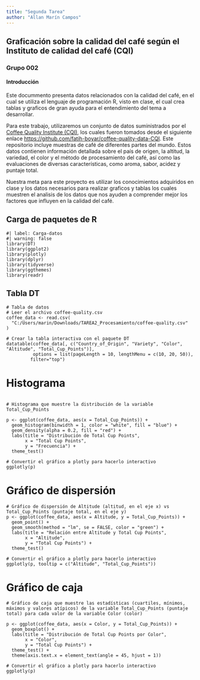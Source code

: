 ```yaml
---
title: "Segunda Tarea"
author: "Allan Marín Campos"
---
```


## Graficación sobre la calidad del café según el Instituto de calidad del café (CQI)

### Grupo 002

#### Introducción

Este docummento presenta datos relacionados con la calidad del café, en el cual se utiliza el lenguaje de programación R, visto en clase, el cual crea tablas y graficos de gran ayuda para el entendimiento del tema a desarrollar. 

Para este trabajo, utilizaremos un conjunto de datos suministrados por el [Coffee Quality Institute (CQI)](https://github.com/fatih-boyar/coffee-quality-data-CQI), los cuales fueron tomados desde el siguiente enlace https://github.com/fatih-boyar/coffee-quality-data-CQI. Este repositorio incluye muestras de café de diferentes partes del mundo. Estos datos contienen información detallada sobre el país de origen, la altitud, la variedad, el color y el método de procesamiento del café, así como las evaluaciones de diversas características, como aroma, sabor, acidez y puntaje total.

Nuestra meta para este proyecto es utilizar los conocimientos adquiridos en clase y los datos necesarios para realizar graficos y tablas los cuales muestren el analisis de los datos que nos ayuden a comprender mejor los factores que influyen en la calidad del café.

## Carga de paquetes de R

```{r}
#| label: Carga-datos
#| warning: false
library(DT)
library(ggplot2)
library(plotly)
library(dplyr)
library(tidyverse)
library(ggthemes)
library(readr)
```

## Tabla DT

```{r}
# Tabla de datos
# Leer el archivo coffee-quality.csv 
coffee_data <- read.csv(
  "C:/Users/marin/Downloads/TAREA2_Procesamiento/coffee-quality.csv"
)

# Crear la tabla interactiva con el paquete DT
datatable(coffee_data[, c("Country_of_Origin", "Variety", "Color", "Altitude", "Total_Cup_Points")],
          options = list(pageLength = 10, lengthMenu = c(10, 20, 50)),
         filter="top")
```

# Histograma

```{r}

# Histograma que muestre la distribución de la variable Total_Cup_Points

p <- ggplot(coffee_data, aes(x = Total_Cup_Points)) +
  geom_histogram(binwidth = 1, color = "white", fill = "blue") +
  geom_density(alpha = 0.2, fill = "red") +
  labs(title = "Distribución de Total Cup Points",
       x = "Total Cup Points",
       y = "Frecuencia") +
  theme_test()

# Convertir el gráfico a plotly para hacerlo interactivo
ggplotly(p)

```

# Gráfico de dispersión

```{r}
# Gráfico de dispersión de Altitude (altitud, en el eje x) vs Total_Cup_Points (puntaje total, en el eje y)
p <- ggplot(coffee_data, aes(x = Altitude, y = Total_Cup_Points)) +
  geom_point() +
  geom_smooth(method = "lm", se = FALSE, color = "green") +
  labs(title = "Relación entre Altitude y Total Cup Points",
       x = "Altitude",
       y = "Total Cup Points") +
  theme_test()

# Convertir el gráfico a plotly para hacerlo interactivo
ggplotly(p, tooltip = c("Altitude", "Total_Cup_Points"))

```

# Gráfico de caja

```{r}
# Gráfico de caja que muestre las estadísticas (cuartiles, mínimos, máximos y valores atípicos) de la variable Total_Cup_Points (puntaje total) para cada valor de la variable Color (color)

p <- ggplot(coffee_data, aes(x = Color, y = Total_Cup_Points)) +
  geom_boxplot() +
  labs(title = "Distribución de Total Cup Points por Color",
       x = "Color",
       y = "Total Cup Points") +
  theme_test() +
  theme(axis.text.x = element_text(angle = 45, hjust = 1))

# Convertir el gráfico a plotly para hacerlo interactivo
ggplotly(p)

```
